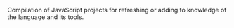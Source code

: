 Compilation of JavaScript projects for refreshing or adding to knowledge of the language and its tools.